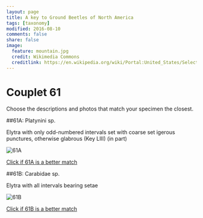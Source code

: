 ```yaml
---
layout: page
title: A key to Ground Beetles of North America
tags: [taxonomy]
modified: 2016-08-10
comments: false
share: false
image:
  feature: mountain.jpg
  credit: Wikimedia Commons
  creditlink: https://en.wikipedia.org/wiki/Portal:United_States/Selected_panorama#/media/File:Mount_Ellinor,_Mount_Washington_Panorama.jpg
---
```


# Couplet 61


Choose the descriptions and photos that match your specimen the closest. 

##61A: Platynini sp. 

Elytra with only odd-numbered intervals set with coarse set igerous punctures, otherwise glabrous (Key LIII) (in part)

![61A](//klevan.github.io/images/keyfigs/Key1_61_61A.png)

[Click if 61A is a better match](https://en.wikipedia.org/wiki/Platynini)


##61B: Carabidae sp. 

Elytra with all intervals bearing setae

![61B](//klevan.github.io/images/keyfigs/Key1_61_61B.png)

[Click if 61B is a better match](//klevan.github.io/dynamicTaxonomy/Key1_62)

